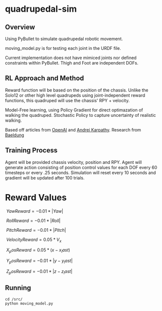 # quadrupedal-sim

## Overview

Using PyBullet to simulate quadrupedal robotic movement. 

moving_model.py is for testing each joint in the URDF file.

Current implementation does not have mimiced joints nor defined constraints within PyBullet. Thigh and Foot are independent DOFs.

## RL Approach and Method

Reward function will be based on the position of the chassis. Unlike the Solo12 or other high level quadrupeds using joint-independent reward functions, this quadruped will use the chassis' RPY + velocity.

Model-Free learning, using Policy Gradient for direct optimazation of walking the quadruped. Stochastic Policy to capture uncertainty of realistic walking.

Based off articles from [OpenAI](https://spinningup.openai.com/en/latest/spinningup/rl_intro3.html) and [Andrei Karpathy](https://karpathy.github.io/2016/05/31/rl/). Research from [Baeldung](https://www.baeldung.com/cs/rl-deterministic-vs-stochastic-policies#:~:text=The%20primary%20difference%20between%20a,over%20actions%20for%20each%20state.)

## Training Process

Agent will be provided chassis velocity, position and RPY. Agent will generate action consisting of position control values for each DOF every 60 timesteps or every .25 seconds. Simulation will reset every 10 seconds and gradient will be updated after 100 trials. 

# Reward Values

$`\ Yaw Reward = -0.01 * |Yaw| `$

$`\ Roll Reward = -0.01 * |Roll| `$

$`\ Pitch Reward = -0.01 * |Pitch| `$

$`\ Velocity Reward = 0.05 * V_x `$

$`\ X_pos Reward = 0.05 * (x - x_last) `$

$`\ Y_pos Reward = -0.01 * |y - y_last| `$

$`\ Z_pos Reward = -0.01 * |z - z_last| `$

## Running

```shell
cd /src/
python moving_model.py
```